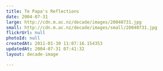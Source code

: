 ```yaml
---
title: Te Papa's Reflections
date: 2004-07-31
large: http://cdn.m.ac.nz/decade/images/20040731.jpg
small: http://cdn.m.ac.nz/decade/images/small/20040731.jpg
flickrUrl: null
photoId: null
createdAt: 2011-01-30 11:07:16.154353
updatedAt: 2004-07-31 07:41:32
layout: decade-image

---
```


